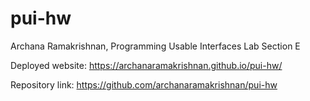 # pui-hw

Archana Ramakrishnan, Programming Usable Interfaces Lab Section E

Deployed website: https://archanaramakrishnan.github.io/pui-hw/

Repository link: https://github.com/archanaramakrishnan/pui-hw
